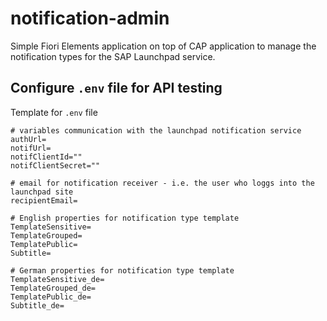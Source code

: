 # notification-admin

Simple Fiori Elements application on top of CAP application to manage the notification types for the SAP Launchpad service.

## Configure `.env` file for API testing

Template for `.env` file

```properties
# variables communication with the launchpad notification service
authUrl=
notifUrl=
notifClientId=""
notifClientSecret=""

# email for notification receiver - i.e. the user who loggs into the launchpad site
recipientEmail=

# English properties for notification type template
TemplateSensitive=
TemplateGrouped=
TemplatePublic=
Subtitle=

# German properties for notification type template
TemplateSensitive_de=
TemplateGrouped_de=
TemplatePublic_de=
Subtitle_de=
```
